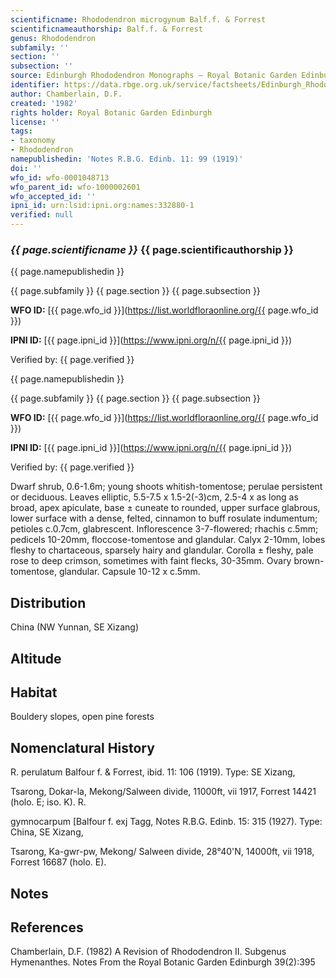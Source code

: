 ```yaml
---
scientificname: Rhododendron microgynum Balf.f. & Forrest
scientificnameauthorship: Balf.f. & Forrest
genus: Rhododendron
subfamily: ''
section: ''
subsection: ''
source: Edinburgh Rhododendron Monographs – Royal Botanic Garden Edinburgh
identifier: https://data.rbge.org.uk/service/factsheets/Edinburgh_Rhododendron_Monographs.xhtml
author: Chamberlain, D.F.
created: '1982'
rights holder: Royal Botanic Garden Edinburgh
license: ''
tags:
- taxonomy
- Rhododendron
namepublishedin: 'Notes R.B.G. Edinb. 11: 99 (1919)'
doi: ''
wfo_id: wfo-0001048713
wfo_parent_id: wfo-1000002601
wfo_accepted_id: ''
ipni_id: urn:lsid:ipni.org:names:332880-1
verified: null
---
```

### _{{ page.scientificname }}_ {{ page.scientificauthorship }}
 {{ page.namepublishedin }}

{{ page.subfamily }} {{ page.section }} {{ page.subsection }}

**WFO ID:** [{{ page.wfo_id }}](https://list.worldfloraonline.org/{{ page.wfo_id }})

**IPNI ID:** [{{ page.ipni_id }}](https://www.ipni.org/n/{{ page.ipni_id }})

Verified by: {{ page.verified }}

 {{ page.namepublishedin }}

{{ page.subfamily }} {{ page.section }} {{ page.subsection }}

**WFO ID:** [{{ page.wfo_id }}](https://list.worldfloraonline.org/{{ page.wfo_id }})

**IPNI ID:** [{{ page.ipni_id }}](https://www.ipni.org/n/{{ page.ipni_id }})

Verified by: {{ page.verified }}



Dwarf shrub, 0.6-1.6m; young shoots whitish-tomentose; perulae persistent or deciduous. Leaves elliptic, 5.5-7.5 x 1.5-2(-3)cm, 2.5-4 x as long as broad, apex apiculate, base ± cuneate to rounded, upper surface glabrous, lower surface with a dense, felted, cinnamon to buff rosulate indumentum; petioles c.0.7cm, glabrescent. Inflorescence 3-7-flowered; rhachis c.5mm; pedicels 10-20mm, floccose-tomentose and glandular. Calyx 2-10mm, lobes fleshy to chartaceous, sparsely hairy and glandular. Corolla ± fleshy, pale rose to deep crimson, sometimes with faint flecks, 30-35mm. Ovary brown-tomentose, glandular. Capsule 10-12 x c.5mm.

## Distribution
China (NW Yunnan, SE Xizang)

## Altitude


## Habitat
Bouldery slopes, open pine forests

## Nomenclatural History
R. perulatum Balfour f. & Forrest, ibid. 11: 106 (1919). Type: SE Xizang,

   Tsarong, Dokar-la, Mekong/Salween divide, 11000ft, vii 1917, Forrest 14421 (holo. E; iso. K). R.

   gymnocarpum [Balfour f. exj Tagg, Notes R.B.G. Edinb. 15: 315 (1927). Type: China, SE Xizang,

   Tsarong, Ka-gwr-pw, Mekong/ Salween divide, 28°40'N, 14000ft, vii 1918, Forrest 16687 (holo. E).
                       
## Notes


## References

Chamberlain, D.F. (1982) A Revision of Rhododendron II. Subgenus Hymenanthes. Notes From the Royal Botanic Garden Edinburgh 39(2):395
